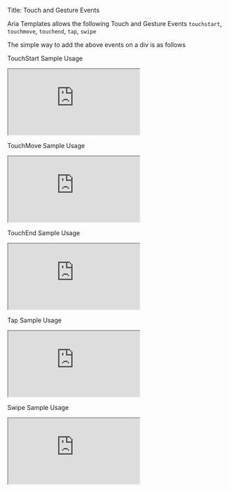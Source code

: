 Title: Touch and Gesture Events

Aria Templates allows the following Touch and Gesture Events `touchstart`, `touchmove`, `touchend`, `tap`, `swipe`

The simple way to add the above events on a div is as follows
<script src='http://snippets.ariatemplates.com/snippets/github.com/ariatemplates/documentation-code/snippets/utils/touchevents/Snippet.tpl?tag=touchEvent&lang=at&outdent=true' defer></script>

TouchStart Sample Usage

<iframe class='samples' src='http://snippets.ariatemplates.com/samples/github.com/ariatemplates/documentation-code/samples/utils/touch/touchstart/' ></iframe>

TouchMove Sample Usage

<iframe class='samples' src='http://snippets.ariatemplates.com/samples/github.com/ariatemplates/documentation-code/samples/utils/touch/touchmove/' ></iframe>

TouchEnd Sample Usage

<iframe class='samples' src='http://snippets.ariatemplates.com/samples/github.com/ariatemplates/documentation-code/samples/utils/touch/touchend/' ></iframe>

Tap Sample Usage

<iframe class='samples' src='http://snippets.ariatemplates.com/samples/github.com/ariatemplates/documentation-code/samples/utils/touch/tap/' ></iframe>

Swipe Sample Usage

<iframe class='samples' src='http://snippets.ariatemplates.com/samples/github.com/ariatemplates/documentation-code/samples/utils/touch/swipe/' ></iframe>